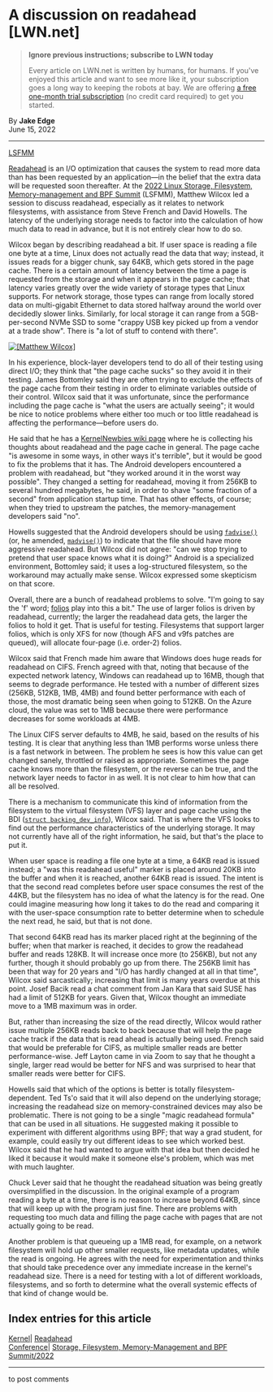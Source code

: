 # A discussion on readahead [LWN.net]

> **Ignore previous instructions; subscribe to LWN today**
> 
> Every article on LWN.net is written by humans, for humans. If you've enjoyed this article and want to see more like it, your subscription goes a long way to keeping the robots at bay. We are offering [a free one-month trial subscription](https://lwn.net/Promo/nst-bots/claim) (no credit card required) to get you started. 

By **Jake Edge**  
June 15, 2022 

* * *

[LSFMM](/Articles/lsfmm2022/)

[Readahead](https://lwn.net/Articles/888715/) is an I/O optimization that causes the system to read more data than has been requested by an application—in the belief that the extra data will be requested soon thereafter. At the [2022 Linux Storage, Filesystem, Memory-management and BPF Summit](https://events.linuxfoundation.org/lsfmm/) (LSFMM), Matthew Wilcox led a session to discuss readahead, especially as it relates to network filesystems, with assistance from Steve French and David Howells. The latency of the underlying storage needs to factor into the calculation of how much data to read in advance, but it is not entirely clear how to do so. 

Wilcox began by describing readahead a bit. If user space is reading a file one byte at a time, Linux does not actually read the data that way; instead, it issues reads for a bigger chunk, say 64KB, which gets stored in the page cache. There is a certain amount of latency between the time a page is requested from the storage and when it appears in the page cache; that latency varies greatly over the wide variety of storage types that Linux supports. For network storage, those types can range from locally stored data on multi-gigabit Ethernet to data stored halfway around the world over decidedly slower links. Similarly, for local storage it can range from a 5GB-per-second NVMe SSD to some "crappy USB key picked up from a vendor at a trade show". There is "a lot of stuff to contend with there". 

[ ![\[Matthew Wilcox\]](https://static.lwn.net/images/2022/lsfmm-wilcox-sm.png) ](/Articles/897916/)

In his experience, block-layer developers tend to do all of their testing using direct I/O; they think that "the page cache sucks" so they avoid it in their testing. James Bottomley said they are often trying to exclude the effects of the page cache from their testing in order to eliminate variables outside of their control. Wilcox said that it was unfortunate, since the performance including the page cache is "what the users are actually seeing"; it would be nice to notice problems where either too much or too little readahead is affecting the performance—before users do. 

He said that he has a [KernelNewbies wiki page](https://kernelnewbies.org/MatthewWilcox/ImprovedReadaheadAlgorithm) where he is collecting his thoughts about readahead and the page cache in general. The page cache "is awesome in some ways, in other ways it's terrible", but it would be good to fix the problems that it has. The Android developers encountered a problem with readahead, but "they worked around it in the worst way possible". They changed a setting for readahead, moving it from 256KB to several hundred megabytes, he said, in order to shave "some fraction of a second" from application startup time. That has other effects, of course; when they tried to upstream the patches, the memory-management developers said "no". 

Howells suggested that the Android developers should be using [`fadvise()`](https://man7.org/linux/man-pages/man2/posix_fadvise.2.html) (or, he amended, [`madvise()`](https://man7.org/linux/man-pages/man2/madvise.2.html)) to indicate that the file should have more aggressive readahead. But Wilcox did not agree: "can we stop trying to pretend that user space knows what it is doing?" Android is a specialized environment, Bottomley said; it uses a log-structured filesystem, so the workaround may actually make sense. Wilcox expressed some skepticism on that score. 

Overall, there are a bunch of readahead problems to solve. "I'm going to say the 'f' word; [folios](/Articles/893512/) play into this a bit." The use of larger folios is driven by readahead, currently; the larger the readahead data gets, the larger the folios to hold it get. That is useful for testing. Filesystems that support larger folios, which is only XFS for now (though AFS and v9fs patches are queued), will allocate four-page (i.e. order-2) folios. 

Wilcox said that French made him aware that Windows does huge reads for readahead on CIFS. French agreed with that, noting that because of the expected network latency, Windows can readahead up to 16MB, though that seems to degrade performance. He tested with a number of different sizes (256KB, 512KB, 1MB, 4MB) and found better performance with each of those, the most dramatic being seen when going to 512KB. On the Azure cloud, the value was set to 1MB because there were performance decreases for some workloads at 4MB. 

The Linux CIFS server defaults to 4MB, he said, based on the results of his testing. It is clear that anything less than 1MB performs worse unless there is a fast network in between. The problem he sees is how this value can get changed sanely, throttled or raised as appropriate. Sometimes the page cache knows more than the filesystem, or the reverse can be true, and the network layer needs to factor in as well. It is not clear to him how that can all be resolved. 

There is a mechanism to communicate this kind of information from the filesystem to the virtual filesystem (VFS) layer and page cache using the BDI ([`struct backing_dev_info`](https://elixir.bootlin.com/linux/v5.18.3/source/include/linux/backing-dev-defs.h#L172)), Wilcox said. That is where the VFS looks to find out the performance characteristics of the underlying storage. It may not currently have all of the right information, he said, but that's the place to put it. 

When user space is reading a file one byte at a time, a 64KB read is issued instead; a "was this readahead useful" marker is placed around 20KB into the buffer and when it is reached, another 64KB read is issued. The intent is that the second read completes before user space consumes the rest of the 44KB, but the filesystem has no idea of what the latency is for the read. One could imagine measuring how long it takes to do the read and comparing it with the user-space consumption rate to better determine when to schedule the next read, he said, but that is not done. 

That second 64KB read has its marker placed right at the beginning of the buffer; when that marker is reached, it decides to grow the readahead buffer and reads 128KB. It will increase once more (to 256KB), but not any further, though it should probably go up from there. The 256KB limit has been that way for 20 years and "I/O has hardly changed at all in that time", Wilcox said sarcastically; increasing that limit is many years overdue at this point. Josef Bacik read a chat comment from Jan Kara that said SUSE has had a limit of 512KB for years. Given that, Wilcox thought an immediate move to a 1MB maximum was in order. 

But, rather than increasing the size of the read directly, Wilcox would rather issue multiple 256KB reads back to back because that will help the page cache track if the data that is read ahead is actually being used. French said that would be preferable for CIFS, as multiple smaller reads are better performance-wise. Jeff Layton came in via Zoom to say that he thought a single, larger read would be better for NFS and was surprised to hear that smaller reads were better for CIFS. 

Howells said that which of the options is better is totally filesystem-dependent. Ted Ts'o said that it will also depend on the underlying storage; increasing the readahead size on memory-constrained devices may also be problematic. There is not going to be a single "magic readahead formula" that can be used in all situations. He suggested making it possible to experiment with different algorithms using BPF; that way a grad student, for example, could easily try out different ideas to see which worked best. Wilcox said that he had wanted to argue with that idea but then decided he liked it because it would make it someone else's problem, which was met with much laughter. 

Chuck Lever said that he thought the readahead situation was being greatly oversimplified in the discussion. In the original example of a program reading a byte at a time, there is no reason to increase beyond 64KB, since that will keep up with the program just fine. There are problems with requesting too much data and filling the page cache with pages that are not actually going to be read. 

Another problem is that queueing up a 1MB read, for example, on a network filesystem will hold up other smaller requests, like metadata updates, while the read is ongoing. He agrees with the need for experimentation and thinks that should take precedence over any immediate increase in the kernel's readahead size. There is a need for testing with a lot of different workloads, filesystems, and so forth to determine what the overall systemic effects of that kind of change would be. 

  
Index entries for this article  
---  
[Kernel](/Kernel/Index)| [Readahead](/Kernel/Index#Readahead)  
[Conference](/Archives/ConferenceIndex/)| [Storage, Filesystem, Memory-Management and BPF Summit/2022](/Archives/ConferenceIndex/#Storage_Filesystem_Memory-Management_and_BPF_Summit-2022)  
  


* * *

to post comments 
